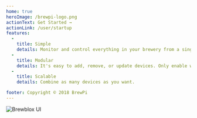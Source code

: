 ```yaml
---
home: true
heroImage: /brewpi-logo.png
actionText: Get Started →
actionLink: /user/startup
features:
  -
    title: Simple
    details: Monitor and control everything in your brewery from a single dashboard.
  -
    title: Modular
    details: It's easy to add, remove, or update devices. Only enable what you need.
  -
    title: Scalable
    details: Combine as many devices as you want.

footer: Copyright © 2018 BrewPi
---
```


![Brewblox UI](./images/dashboard.gif)
